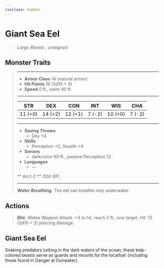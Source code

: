 ```yaml
---
cssclass: kanban
---
```


# Giant Sea Eel
>*Large #beast , unaligned*
## Monster Traits
>___
>- **Armor Class** 14 (natural armor)
>- **Hit Points** 19 (3d10 + 3)
>- **Speed** 0 ft., swim 40 ft.
>___
>|STR|DEX|CON|INT|WIS|CHA|
>|:---:|:---:|:---:|:---:|:---:|:---:|
>|11 (+0)|14 (+2)|12 (+1)|7 (-2)|10 (+0)|7 (-2)|
>___
>- **Saving Throws**
>	 - Dex +4
>- **Skills**
>	 - Perception +2, Stealth +4
>- **Senses**
>	 - darkvision 60 ft., passive Perception 12
>- **Languages**
>	 - —
>
> ** #cr1-2 ** (100 XP)
>___
>***Water Breathing.*** The eel can breathe only underwater.  
>
## Actions
>***Bite.*** Melee Weapon Attack: +4 to hit, reach 5 ft., one target. Hit: 13 (2d10 + 2) piercing damage.
## Giant Sea Eel
Snaking predators lurking in the dark waters of the ocean, these kelp-colored beasts serve as guards and mounts for the locathah (including those found in Danger at Dunwater).